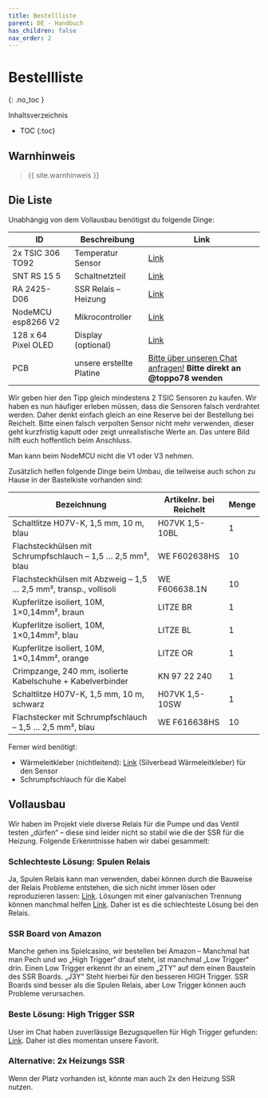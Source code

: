 ```yaml
---
title: Bestellliste
parent: DE - Handbuch
has_children: false
nav_order: 2
---
```


# Bestellliste
{: .no_toc }

Inhaltsverzeichnis

* TOC
{:toc}

## Warnhinweis

> {{ site.warnhinweis }}

## Die Liste

Unabhängig von dem Vollausbau benötigst du folgende Dinge:

ID | Beschreibung | Link
-|-|-
2x TSIC 306 TO92 | Temperatur Sensor | [Link](https://www.reichelt.de/tsic-digitale-halbleiter-temperatursensoren-tsic-306-to92-p82327.html?r=1)
SNT RS 15 5 | Schaltnetzteil | [Link](https://www.reichelt.de/schaltnetzteil-geschlossen-15-w-5-v-3-a-snt-rs-15-5-p137080.html?&trstct=pos_0)
RA 2425-D06 | SSR Relais – Heizung | [Link](https://www.reichelt.de/solid-state-relais-ust-2-32vdc-ulast-24-280v-ra-2425-d06-p22691.html?&trstct=pos_0)
NodeMCU esp8266 V2 | Mikrocontroller | [Link](https://www.amazon.de/AZDelivery-NodeMCU-ESP8266-ESP-12E-Development/dp/B06Y1LZLLY/ref=sr_1_1_sspa?ie=UTF8&qid=1538918768&sr=8-1-spons&keywords=nodemcu+esp8266&psc=1)
128 x 64 Pixel OLED | Display (optional) | [Link](https://www.amazon.de/AZDelivery-Display-Arduino-Raspberry-gratis/dp/B01L9GC470/ref=sr_1_3?ie=UTF8&qid=1544291613&sr=8-3&keywords=oled+128x64)
PCB | unsere erstellte Platine | [Bitte über unseren Chat anfragen!](https://chat.rancilio-pid.de/) **Bitte direkt an @toppo78 wenden**

Wir geben hier den Tipp gleich mindestens 2 TSIC Sensoren zu kaufen. Wir haben es nun häufiger erleben müssen, dass die Sensoren falsch verdrahtet werden. Daher denkt einfach gleich an eine Reserve bei der Bestellung bei Reichelt. Bitte einen falsch verpolten Sensor nicht mehr verwenden, dieser geht kurzfristig kaputt oder zeigt unrealistische Werte an. Das untere Bild hilft euch hoffentlich beim Anschluss.

Man kann beim NodeMCU nicht die V1 oder V3 nehmen.

Zusätzlich helfen folgende Dinge beim Umbau, die teilweise auch schon zu Hause in der Bastelkiste vorhanden sind:

Bezeichnung|	Artikelnr. bei Reichelt|	Menge
-|-|-
Schaltlitze H07V-K, 1,5 mm, 10 m, blau|H07VK 1,5-10BL|1
Flachsteckhülsen mit Schrumpfschlauch – 1,5 … 2,5 mm², blau|WE F602638HS|10
Flachsteckhülsen mit Abzweig – 1,5 … 2,5 mm², transp., vollisoli|WE F606638.1N|10
Kupferlitze isoliert, 10M, 1×0,14mm², braun|LITZE BR|1
Kupferlitze isoliert, 10M, 1×0,14mm², blau|LITZE BL|1
Kupferlitze isoliert, 10M, 1×0,14mm², orange|LITZE OR|1
Crimpzange, 240 mm, isolierte Kabelschuhe + Kabelverbinder |KN 97 22 240|1
Schaltlitze H07V-K, 1,5 mm, 10 m, schwarz|H07VK 1,5-10SW|1
Flachstecker mit Schrumpfschlauch – 1,5 … 2,5 mm², blau|WE F616638HS|10

Ferner wird benötigt:

* Wärmeleitkleber (nichtleitend): [Link](https://www.amazon.de/Silverbead-W%C3%A4rmeleitkleber-10-Gramm-SG100X/dp/B019MNSABG/ref=sr_1_1?ie=UTF8&qid=1538938085&sr=8-1&keywords=w%C3%A4rmeleitkleber) (Silverbead Wärmeleitkleber) für den Sensor
* Schrumpfschlauch für die Kabel

## Vollausbau

Wir haben im Projekt viele diverse Relais für die Pumpe und das Ventil testen „dürfen“ – diese sind leider nicht so stabil wie die der SSR für die Heizung. Folgende Erkenntnisse haben wir dabei gesammelt:

###  Schlechteste Lösung: Spulen Relais
Ja, Spulen Relais kann man verwenden, dabei können durch die Bauweise der Relais Probleme entstehen, die sich nicht immer lösen oder reproduzieren lassen: [Link](https://www.amazon.de/AZDelivery-2-Relais-Optokoppler-Low-Level-Trigger-Arduino/dp/B078Q326KT/ref=sr_1_7_sspa?__mk_de_DE=%C3%85M%C3%85%C5%BD%C3%95%C3%91&dchild=1&keywords=azdelivery%2Bspulen%2Brelais&qid=1603614378&sr=8-7-spons&spLa=ZW5jcnlwdGVkUXVhbGlmaWVyPUExNDdFUE9JRkxXSkNEJmVuY3J5cHRlZElkPUEwNDU5MDU1OVlVSENDWEZNQTQzJmVuY3J5cHRlZEFkSWQ9QTAwNDA1MTEzUlBCUzUwVFdZSTI3JndpZGdldE5hbWU9c3BfbXRmJmFjdGlvbj1jbGlja1JlZGlyZWN0JmRvTm90TG9nQ2xpY2s9dHJ1ZQ&th=1). Lösungen mit einer galvanischen Trennung können manchmal helfen [Link](https://www.kollino.de/arduino/4-8-kanal-relais-anleitung/). Daher ist es die schlechteste Lösung bei den Relais.

### SSR Board von Amazon
Manche gehen ins Spielcasino, wir bestellen bei Amazon – Manchmal hat man Pech und wo „High Trigger“ drauf steht, ist manchmal „Low Trigger“ drin. Einen Low Trigger erkennt ihr an einem „2TY“ auf dem einen Baustein des SSR Boards. „J3Y“ Steht hierbei für den besseren HIGH Trigger. SSR Boards sind besser als die Spulen Relais, aber Low Trigger können auch Probleme verursachen.

### Beste Lösung: High Trigger SSR
User im Chat haben zuverlässige Bezugsquellen für High Trigger gefunden: [Link](https://www.roboter-bausatz.de/1450/2-kanal-solid-state-relais-modul-5v/230vac-high-level-trigger). Daher ist dies momentan unsere Favorit.

### Alternative: 2x Heizungs SSR
Wenn der Platz vorhanden ist, könnte man auch 2x den Heizung SSR nutzen.
